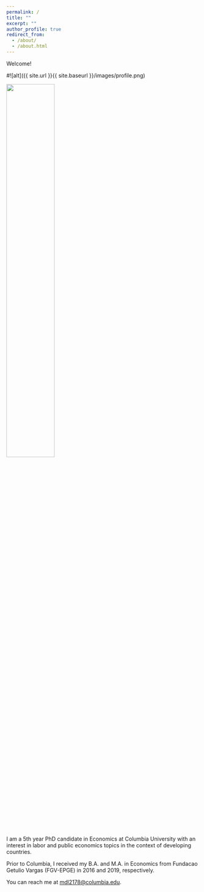 ```yaml
---
permalink: /
title: ""
excerpt: ""
author_profile: true
redirect_from: 
  - /about/
  - /about.html
---
```


Welcome! 

#![alt]({{ site.url }}{{ site.baseurl }}/images/profile.png)

<img src="{{ site.url }}{{ site.baseurl }}/images/profile.png" alt="" width = "50%" class = "align-left">

I am a 5th year PhD candidate in Economics at Columbia University with an interest in labor and public economics topics in the context of developing countries. 

Prior to Columbia, I received my B.A. and M.A. in Economics from Fundacao Getulio Vargas (FGV-EPGE) in 2016 and 2019, respectively. 

You can reach me at [mdl2178@columbia.edu](mailto:mdl2178@columbia.edu). 
